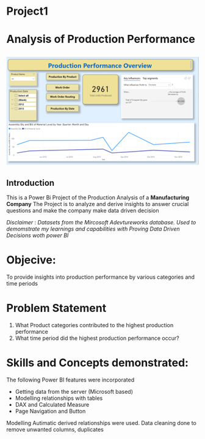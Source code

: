 # Project1
# Analysis of Production Performance 
![](production_overview.png)
---
## Introduction
This is a Power Bi Project of the Production Analysis of a **Manufacturing Company**
The Project is to analyze and derive insights to answer crucial questions and make 
the company make data driven decision

_Disclaimer_ : _Datasets from the Mircosoft Adevtureworks database. Used to demomstrate my learnings and capabilities
with Proving Data Driven Decisions woth power BI_

# Objecive:
To provide insights into production performance by various categories and time periods

# Problem Statement
1. What Product categories contributed to the highest production performance
2.  What time period did the highest production performance occur?

# Skills and Concepts demonstrated:
The following Power BI features were incorporated
- Getting data from the server (Microsoft based)
- Modelling relationships with tables
- DAX and Calculated Measure
- Page Navigation and Button

Modelling
Autimatic derived relationships were used. Data cleaning done to remove unwanted columns, duplicates
